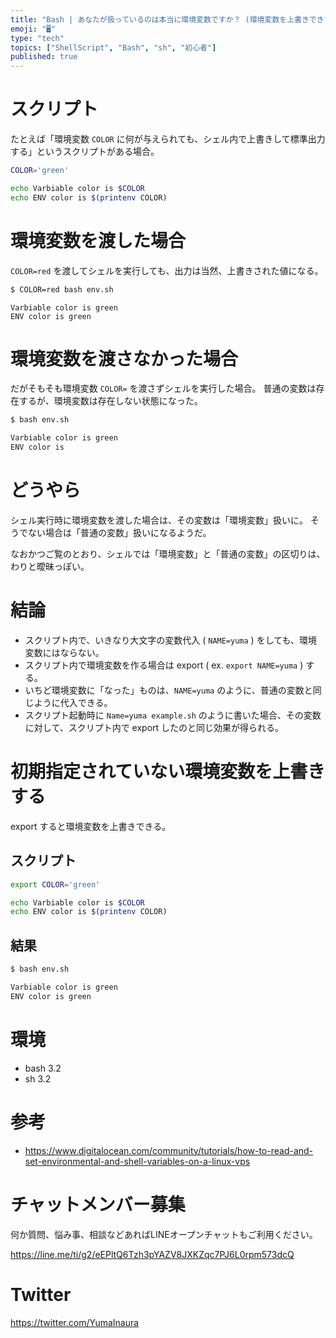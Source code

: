 ```yaml
---
title: "Bash | あなたが扱っているのは本当に環境変数ですか？ (環境変数を上書きできているようで出来てないケース )"
emoji: "🖥"
type: "tech"
topics: ["ShellScript", "Bash", "sh", "初心者"]
published: true
---
```



# スクリプト

たとえば「環境変数 `COLOR` に何が与えられても、シェル内で上書きして標準出力する」というスクリプトがある場合。

```bash:env.sh
COLOR='green'

echo Varbiable color is $COLOR
echo ENV color is $(printenv COLOR)
```

# 環境変数を渡した場合

`COLOR=red` を渡してシェルを実行しても、出力は当然、上書きされた値になる。

```bash
$ COLOR=red bash env.sh
```

```
Varbiable color is green
ENV color is green
```

# 環境変数を渡さなかった場合

だがそもそも環境変数 `COLOR=` を渡さずシェルを実行した場合。
普通の変数は存在するが、環境変数は存在しない状態になった。

```bash
$ bash env.sh 
```

```bash
Varbiable color is green
ENV color is
```

# どうやら

シェル実行時に環境変数を渡した場合は、その変数は「環境変数」扱いに。
そうでない場合は「普通の変数」扱いになるようだ。

なおかつご覧のとおり、シェルでは「環境変数」と「普通の変数」の区切りは、わりと曖昧っぽい。

# 結論

- スクリプト内で、いきなり大文字の変数代入 ( `NAME=yuma` ) をしても、環境変数にはならない。
- スクリプト内で環境変数を作る場合は export ( ex. `export NAME=yuma` )  する。
- いちど環境変数に「なった」ものは、`NAME=yuma` のように、普通の変数と同じように代入できる。
- スクリプト起動時に `Name=yuma example.sh` のように書いた場合、その変数に対して、スクリプト内で export したのと同じ効果が得られる。


# 初期指定されていない環境変数を上書きする

export すると環境変数を上書きできる。

## スクリプト

```bash:env.sh
export COLOR='green'

echo Varbiable color is $COLOR
echo ENV color is $(printenv COLOR)
```

## 結果

```bash
$ bash env.sh
```

```bash
Varbiable color is green
ENV color is green
```


# 環境

- bash 3.2
- sh 3.2

# 参考

- https://www.digitalocean.com/community/tutorials/how-to-read-and-set-environmental-and-shell-variables-on-a-linux-vps








<!-- Update From Qiita API -->

# チャットメンバー募集


何か質問、悩み事、相談などあればLINEオープンチャットもご利用ください。

https://line.me/ti/g2/eEPltQ6Tzh3pYAZV8JXKZqc7PJ6L0rpm573dcQ





# Twitter


https://twitter.com/YumaInaura


<!-- Update From Qiita API -->


